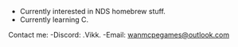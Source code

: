- Currently interested in NDS homebrew stuff.
- Currently learning C.

Contact me:
  -Discord: .Vikk.
  -Email: wanmcpegames@outlook.com
